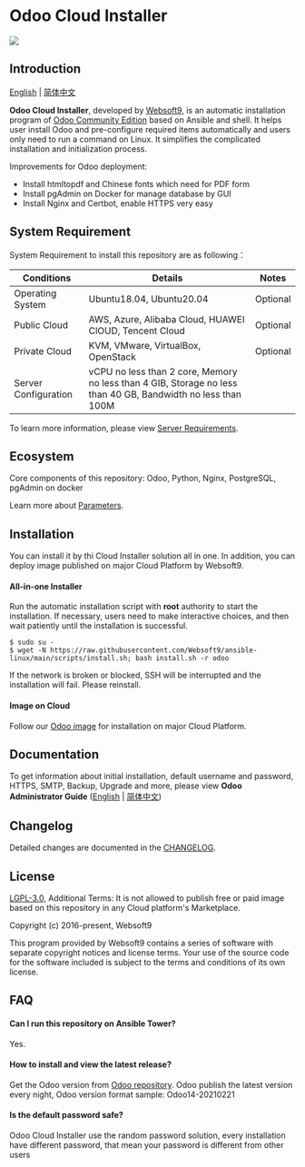 # Odoo Cloud Installer

![](https://libs.websoft9.com/common/websott9-cloud-installer.png) 

## Introduction

[English](/README.md) | [简体中文](/README-zh.md)  

**Odoo Cloud Installer**, developed by [Websoft9](https://www.websoft9.com), is an automatic installation program of [Odoo Community Edition](https://nightly.odoo.com/) based on Ansible and shell. It helps user install Odoo and pre-configure required items automatically and users only need to run a command on Linux. It simplifies the complicated installation and initialization process.  

Improvements for Odoo deployment:

* Install htmltopdf and Chinese fonts which need for PDF form
* Install pgAdmin on Docker for manage database by GUI
* Install Nginx and Certbot, enable HTTPS very easy 

## System Requirement

System Requirement to install this repository are as following：

| Conditions       | Details                               | Notes                |
| ------------------- | --------------------------------| -------------------- |
| Operating System   | Ubuntu18.04, Ubuntu20.04| Optional                 |
| Public Cloud     | AWS, Azure, Alibaba Cloud, HUAWEI ClOUD, Tencent Cloud    | Optional                 |
| Private Cloud     | KVM, VMware, VirtualBox, OpenStack    | Optional                 |
| Server Configuration | vCPU no less than 2 core, Memory no less than  4 GIB, Storage no less than 40 GB, Bandwidth no less than 100M ||

To learn more information, please view [Server Requirements](https://www.odoo.com/zh_CN/forum/help-1/question/server-requirements-121217).

## Ecosystem

Core components of this repository: Odoo, Python, Nginx, PostgreSQL, pgAdmin on docker

Learn more about [Parameters](/docs/stack-components.md).

## Installation

You can install it by thi Cloud Installer solution all in one. In addition, you can deploy image published on major Cloud Platform by Websoft9.

#### All-in-one Installer

Run the automatic installation script with **root** authority to start the installation. If necessary, users need to make interactive choices, and then wait patiently until the installation is successful.

```
$ sudo su -
$ wget -N https://raw.githubusercontent.com/Websoft9/ansible-linux/main/scripts/install.sh; bash install.sh -r odoo
```

If the network is broken or blocked, SSH will be interrupted and the installation will fail. Please reinstall.

#### Image on Cloud 

Follow our [Odoo image](https://apps.websoft9.com/odoo) for installation on major Cloud Platform.

## Documentation

To get information about initial installation, default username and password, HTTPS, SMTP, Backup, Upgrade and more, please view **Odoo Administrator Guide** ([English](https://support.websoft9.com/docs/odoo) | [简体中文](https://support.websoft9.com/docs/odoo/zh))

## Changelog

Detailed changes are documented in the [CHANGELOG](/CHANGELOG.md).

## License

[LGPL-3.0](/License.md), Additional Terms: It is not allowed to publish free or paid image based on this repository in any Cloud platform's Marketplace.

Copyright (c) 2016-present, Websoft9

This program provided by Websoft9 contains a series of software with separate copyright notices and license terms. Your use of the source code for the software included is subject to the terms and conditions of its own license.

## FAQ

#### Can I run this repository on Ansible Tower? 

Yes.

#### How to install and view the latest release?

Get the Odoo version from [Odoo repository](https://nightly.odoo.com/). Odoo publish the latest version every night, Odoo version format sample: Odoo14-20210221

#### Is the default password safe?

Odoo Cloud Installer use the random password solution, every installation have different password, that mean your password is different from other users
